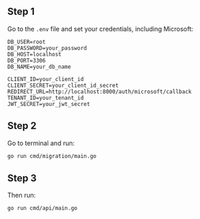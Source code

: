 ## Step 1
Go to the `.env` file and set your credentials, including Microsoft:

```env
DB_USER=root
DB_PASSWORD=your_password
DB_HOST=localhost
DB_PORT=3306
DB_NAME=your_db_name

CLIENT_ID=your_client_id
CLIENT_SECRET=your_client_id_secret
REDIRECT_URL=http://localhost:8000/auth/microsoft/callback
TENANT_ID=your_tenant_id
JWT_SECRET=your_jwt_secret
```

## Step 2
Go to terminal and run:
```bash
go run cmd/migration/main.go

```
## Step 3
Then run:
```bash
go run cmd/api/main.go
